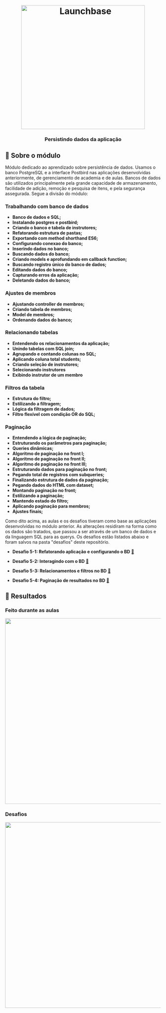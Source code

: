 <h1 align="center">
    <img alt="Launchbase" src="https://storage.googleapis.com/golden-wind/bootcamp-launchbase/logo.png" width="400px" />
</h1>

<h3 align="center">
  Persistindo dados da aplicação
</h3>

## :rocket: Sobre o módulo

Módulo dedicado ao aprendizado sobre persistência de dados. Usamos o banco PostgreSQL e a interface Postbird nas aplicações desenvolvidas anteriormente, de gerenciamento de academia e de aulas. Bancos de dados são utilizados principalmente pela grande capacidade de armazenamento, facilidade de adição, remoção e pesquisa de itens, e pela segurança assegurada. Segue a divisão do módulo:

### Trabalhando com banco de dados  

- **Banco de dados e SQL;**
- **Instalando postgres e postbird;**
- **Criando o banco e tabela de instrutores;**
- **Refatorando estrutura de pastas;**
- **Exportando com method shorthand ES6;**
- **Configurando conexao do banco;**
- **Inserindo dados no banco;**
- **Buscando dados do banco;**
- **Criando models e aprofundando em callback function;**
- **Buscando registro único do banco de dados;**
- **Editando dados do banco;**
- **Capturando erros da aplicação;**
- **Deletando dados do banco;**

### Ajustes de membros

- **Ajustando controller de membros;**
- **Criando tabela de membros;**
- **Model de membros;**
- **Ordenando dados do banco;**

### Relacionando tabelas

- **Entendendo os relacionamentos da aplicação;**
- **Unindo tabelas com SQL join;**
- **Agrupando e contando colunas no SQL;**
- **Aplicando coluna total students;**
- **Criando seleção de instrutores;**
- **Selecionando instrutores**
- **Exibindo instrutor de um membro**

### Filtros da tabela

- **Estrutura do filtro;**
- **Estilizando a filtragem;**
- **Lógica da filtragem de dados;**
- **Filtro flexível com condição OR do SQL;**

### Paginação

- **Entendendo a lógica de paginação;**
- **Estruturando os parâmetros para paginação;**
- **Queries dinâmicas;**
- **Algoritmo de paginação no front I;**
- **Algoritmo de paginação no front II;**
- **Algoritmo de paginação no front III;**
- **Estruturando dados para paginação no front;**
- **Pegando total de registros com subqueries;**
- **Finalizando estrutura de dados da paginação;**
- **Pegando dados do HTML com dataset;**
- **Montando paginação no front;**
- **Estilizando a paginação;**
- **Mantendo estado do filtro;**
- **Aplicando paginação para membros;**
- **Ajustes finais;**

Como dito acima, as aulas e os desafios tiveram como base as aplicações desenvolvidas no módulo anterior. As alterações residiram na forma como os dados são tratados, que passou a ser através de um banco de dados e da linguagem SQL para as querys.
Os desafios estão listados abaixo e foram salvos na pasta "desafios" deste repositório.

- **Desafio 5-1: Refatorando aplicação e configurando o BD** [:link:](https://github.com/Rocketseat/bootcamp-launchbase-desafios-05/blob/master/desafios/05-1-refatorando-aplicacao.md)

- **Desafio 5-2: Interagindo com o BD** [:link:](https://github.com/Rocketseat/bootcamp-launchbase-desafios-05/blob/master/desafios/05-2-interagindo-bd.md)

- **Desafio 5-3: Relacionamentos e filtros no BD** [:link:](https://github.com/Rocketseat/bootcamp-launchbase-desafios-05/blob/master/desafios/05-3-relacionamentos-filtros-bd.md)

- **Desafio 5-4: Paginação de resultados no BD** [:link:](https://github.com/Rocketseat/bootcamp-launchbase-desafios-05/blob/master/desafios/05-4-paginacao-bd.md)

## :rocket: Resultados

### Feito durante as aulas

<img alt="" src="https://media.giphy.com/media/U4py0MylZsbYqf1yec/giphy.gif"  width="600px"/>

### Desafios

<img alt="" src="https://media.giphy.com/media/hXIqwWjHMJBTJaqgPx/giphy.gif"  width="600px"/>
